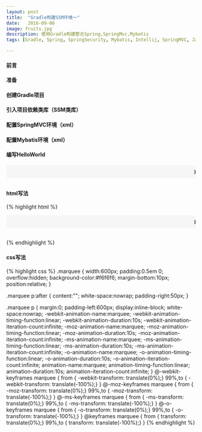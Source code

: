 ```yaml
---
layout: post
title:  "Gradle构建SSM环境一"
date:   2016-09-06
image: fruits.jpg
description: 使用Gradle构建整合Spring,SpringMvc,Mybatis
tags: [Gradle, Spring, SpringSecurity, Mybatis, Intellij, SpringMVC, Java, Jsp, JavaWeb]

---
```


#### 前言
#### 准备
#### 创建Gradle项目
#### 引入项目依赖类库（SSM类库）
#### 配置SpringMVC环境（xml）
#### 配置Mybatis环境（xml）
#### 编写HelloWorld

<style>
.marquee {
  width: 100%;
  padding: 0.5em 0;
  margin: 0 auto;
  overflow: hidden;
  background-color: #f6f6f6;
  margin-bottom: 30px;
  position: relative;
  text-align: left;
}

.marquee p:after {
  content: "";
  white-space: nowrap;
  padding-right: 50px;
}

.marquee p {
  margin: 0;
  padding-left: 100%;
  display: inline-block;
  white-space: nowrap;
  -webkit-animation-name: marquee;
  -webkit-animation-timing-function: linear;
  -webkit-animation-duration: 10s;
  -webkit-animation-iteration-count: infinite;
  -moz-animation-name: marquee;
  -moz-animation-timing-function: linear;
  -moz-animation-duration: 10s;
  -moz-animation-iteration-count: infinite;
  -ms-animation-name: marquee;
  -ms-animation-timing-function: linear;
  -ms-animation-duration: 10s;
  -ms-animation-iteration-count: infinite;
  -o-animation-name: marquee;
  -o-animation-timing-function: linear;
  -o-animation-duration: 10s;
  -o-animation-iteration-count: infinite;
  animation-name: marquee;
  animation-timing-function: linear;
  animation-duration: 10s;
  animation-iteration-count: infinite;
  text-align: left;
}

@-webkit-keyframes marquee {
  from {
    -webkit-transform: translate(0);
  }

  to {
    -webkit-transform: translate(-150%);
  }
}

@-moz-keyframes marquee {
  from {
    -moz-transform: translate(0);
  }

  to {
    -moz-transform: translate(-150%);
  }
}

@-ms-keyframes marquee {
  from {
    -ms-transform: translate(0);
  }

  to {  
    -ms-transform: translate(-150%);
  }
}

@-o-keyframes marquee {
  from {
    -o-transform: translate(0);
  }

  to {
    -o-transform: translate(-150%);
  }
}

@keyframes marquee {
  from {
    transform: translate(0);
  }

  to {
    transform: translate(-150%);
  }
}
</style>
<div class="marquee">
<p>欢迎来到App Hack.</p>
</div>


#### html写法
{% highlight html %}
<div class="marquee">
<p>欢迎来到App Hack.</p>
</div>
{% endhighlight %}


#### css写法
{% highlight css %}
.marquee {
  width:600px;
  padding:0.5em 0;
  overflow:hidden;
  background-color:#f6f6f6;
  margin-bottom:10px;
  position:relative;
}

.marquee p:after {
  content:"";
  white-space:nowrap;
  padding-right:50px;
}

.marquee p {
  margin:0;
  padding-left:600px;
  display:inline-block;
  white-space:nowrap;
  -webkit-animation-name:marquee;
  -webkit-animation-timing-function:linear;
  -webkit-animation-duration:10s;
  -webkit-animation-iteration-count:infinite;
  -moz-animation-name:marquee;
  -moz-animation-timing-function:linear;
  -moz-animation-duration:10s;
  -moz-animation-iteration-count:infinite;
  -ms-animation-name:marquee;
  -ms-animation-timing-function:linear;
  -ms-animation-duration:10s;
  -ms-animation-iteration-count:infinite;
  -o-animation-name:marquee;
  -o-animation-timing-function:linear;
  -o-animation-duration:10s;
  -o-animation-iteration-count:infinite;
  animation-name:marquee;
  animation-timing-function:linear;
  animation-duration:10s;
  animation-iteration-count:infinite;
}
@-webkit-keyframes marquee {
  from   { -webkit-transform: translate(0%);}
  99%,to { -webkit-transform: translate(-100%);}
}
@-moz-keyframes marquee {
  from   { -moz-transform: translate(0%);}
  99%,to { -moz-transform: translate(-100%);}
}
@-ms-keyframes marquee {
  from   { -ms-transform: translate(0%);}
  99%,to { -ms-transform: translate(-100%);}
}
@-o-keyframes marquee {
  from   { -o-transform: translate(0%);}
  99%,to { -o-transform: translate(-100%);}
}
@keyframes marquee {
  from   { transform: translate(0%);}
  99%,to { transform: translate(-100%);}
}
{% endhighlight %}





